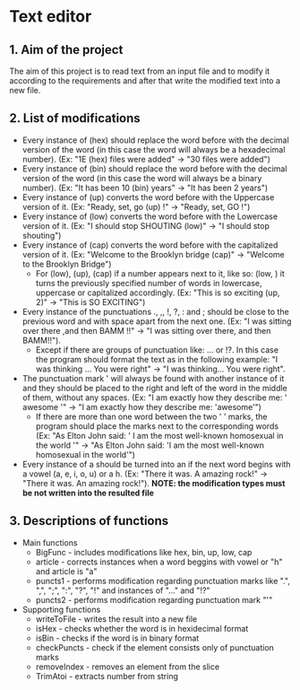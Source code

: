 # Text editor
## 1. Aim of the project
The aim of this project is to read text from an input file and to modify it according to the requirements and after that write the modified text into a new file.
## 2. List of modifications
* Every instance of (hex) should replace the word before with the decimal version of the word (in this case the word will always be a hexadecimal number). (Ex: "1E (hex) files were added" -> "30 files were added")
* Every instance of (bin) should replace the word before with the decimal version of the word (in this case the word will always be a binary number). (Ex: "It has been 10 (bin) years" -> "It has been 2 years")
* Every instance of (up) converts the word before with the Uppercase version of it. (Ex: "Ready, set, go (up) !" -> "Ready, set, GO !") 
* Every instance of (low) converts the word before with the Lowercase version of it. (Ex: "I should stop SHOUTING (low)" -> "I should stop shouting")
* Every instance of (cap) converts the word before with the capitalized version of it. (Ex: "Welcome to the Brooklyn bridge (cap)" -> "Welcome to the Brooklyn Bridge")
    * For (low), (up), (cap) if a number appears next to it, like so: (low, <number>) it turns the previously specified number of words in lowercase, uppercase or capitalized accordingly. (Ex: "This is so exciting (up, 2)" -> "This is SO EXCITING")
* Every instance of the punctuations ., ,, !, ?, : and ; should be close to the previous word and with space apart from the next one. (Ex: "I was sitting over there ,and then BAMM !!" -> "I was sitting over there, and then BAMM!!").
    * Except if there are groups of punctuation like: ... or !?. In this case the program should format the text as in the following example: "I was thinking ... You were right" -> "I was thinking... You were right".
* The punctuation mark ' will always be found with another instance of it and they should be placed to the right and left of the word in the middle of them, without any spaces. (Ex: "I am exactly how they describe me: ' awesome '" -> "I am exactly how they describe me: 'awesome'")
    * If there are more than one word between the two ' ' marks, the program should place the marks next to the corresponding words (Ex: "As Elton John said: ' I am the most well-known homosexual in the world '" -> "As Elton John said: 'I am the most well-known homosexual in the world'")
* Every instance of a should be turned into an if the next word begins with a vowel (a, e, i, o, u) or a h. (Ex: "There it was. A amazing rock!" -> "There it was. An amazing rock!").
**NOTE: the modification types must be not written into the resulted file**
## 3. Descriptions of functions
* Main functions
    * BigFunc - includes modifications like hex, bin, up, low, cap
    * article - corrects instances when a word beggins with vowel or "h" and article is "a"
    * puncts1 - performs modification regarding punctuation marks like ".", ",", ";", ":", "?", "!" and instances of "..." and "!?"
    * puncts2 - performs modification regarding punctuation mark "'"
* Supporting functions
    * writeToFile - writes the result into a new file
    * isHex - checks whether the word is in hexidecimal format
    * isBin - checks if the word is in binary format
    * checkPuncts - check if the element consists only of punctuation marks
    * removeIndex - removes an element from the slice 
    * TrimAtoi - extracts number from string 
